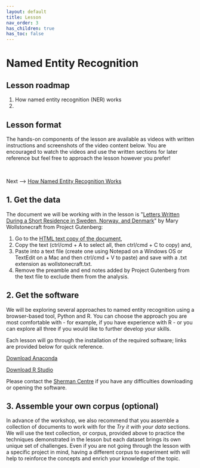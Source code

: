 ```yaml
---
layout: default
title: Lesson
nav_order: 3
has_children: true
has_toc: false
---
```


# Named Entity Recognition

## Lesson roadmap

1. How named entity recognition (NER) works
2.

## Lesson format

The hands-on components of the lesson are available as videos with written instructions and screenshots of the video content below. You are encouraged to watch the videos and use the written sections for later reference but feel free to approach the lesson however you prefer!

<br />

Next --> [How Named Entity Recognition Works](ner.html)



## 1. Get the data
The document we will be working with in the lesson is "[Letters Written During a Short Residence in Sweden, Norway, and Denmark](https://www.gutenberg.org/ebooks/3529)" by Mary Wollstonecraft from Project Gutenberg: 

1. Go to the [HTML text copy of the document](https://www.gutenberg.org/files/3529/3529-h/3529-h.htm),
2. Copy the text (ctrl/cmd + A to select all, then ctrl/cmd + C to copy) and,
3. Paste into a text file (create one using Notepad on a Windows OS or TextEdit on a Mac and then ctrl/cmd + V to paste) and save with a .txt extension as wollstonecraft.txt.
4. Remove the preamble and end notes added by Project Gutenberg from the text file to exclude them from the analysis. 


## 2. Get the software
We will be exploring several approaches to named entity recognition using a browser-based tool, Python and R. You can choose the approach you are most comfortable with - for example, if you have experience with R - or you can explore all three if you would like to further develop your skills.

Each lesson will go through the installation of the required software; links are provided below for quick reference.

   [Download Anaconda](https://www.anaconda.com/products/individual)
   
   [Download R Studio](https://www.rstudio.com/products/rstudio/)

Please contact the [Sherman Centre](mailto:scds@mcmaster.ca) if you have any difficulties downloading or opening the software.

## 3. Assemble your own corpus (optional)
In advance of the workshop, we also recommend that you assemble a collection of documents to work with for the *Try it with your data* sections. We will use the text collection, or corpus, provided above to practice the techniques demonstrated in the lesson but each dataset brings its own unique set of challenges. Even if you are not going through the lesson with a specific project in mind, having a different corpus to experiment with will help to reinforce the concepts and enrich your knowledge of the topic.

